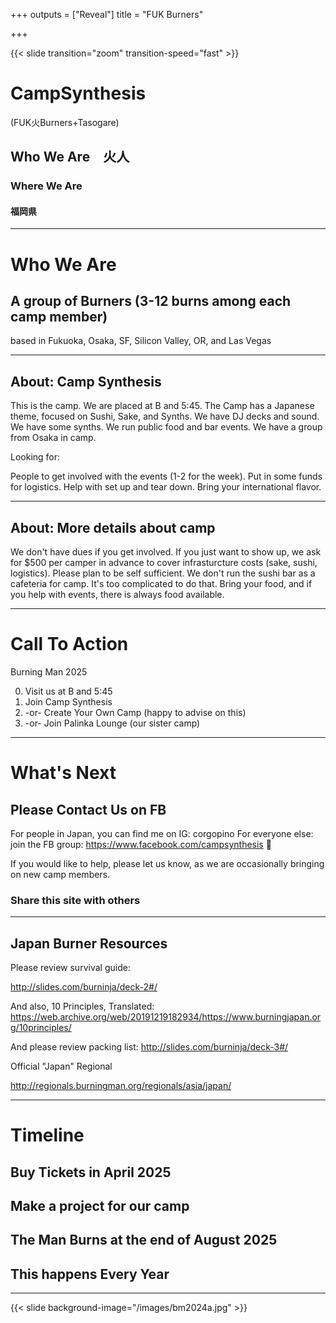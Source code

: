 +++
outputs = ["Reveal"]
title = "FUK Burners"

+++

{{< slide transition="zoom" transition-speed="fast" >}}
# CampSynthesis

(FUK火Burners+Tasogare)

## Who We Are　火人
### Where We Are
#### 福岡県

---

# Who We Are

## A group of Burners (3-12 burns among each camp member)

based in Fukuoka, Osaka, SF, Silicon Valley, OR, and Las Vegas




---

## About: Camp Synthesis

This is the camp.  We are placed at B and 5:45.  The Camp has a Japanese theme, focused on Sushi, Sake, and Synths.  We have DJ decks and sound.  We have some synths.  We run public food and bar events. We have a group from Osaka in camp.

Looking for:

People to get involved with the events (1-2 for the week).  Put in some funds for logistics.  Help with set up and tear down.  Bring your international flavor.

---

## About: More details about camp

We don't have dues if you get involved.  If you just want to show up, we ask for $500 per camper in advance to cover infrasturcture costs (sake, sushi, logistics).  Please plan to be self sufficient. We don't run the sushi bar as a cafeteria for camp.  It's too complicated to do that.  Bring your food, and if you help with events, there is always food available. 

---

# Call To Action

Burning Man 2025

0) Visit us at B and 5:45
1) Join Camp Synthesis
2) -or- Create Your Own Camp (happy to advise on this)
3) -or- Join Palinka Lounge (our sister camp)

---

# What's Next

## Please Contact Us on FB

For people in Japan, you can find me on IG: corgopino
For everyone else: join the FB group: https://www.facebook.com/campsynthesis  :monkey:

If you would like to help, please let us know, as we are occasionally bringing on new camp members.

### Share this site with others

---

## Japan Burner Resources

Please review survival guide:

http://slides.com/burninja/deck-2#/

And also, 10 Principles, Translated:
https://web.archive.org/web/20191219182934/https://www.burningjapan.org/10principles/

And please review packing list:
http://slides.com/burninja/deck-3#/

Official "Japan" Regional

http://regionals.burningman.org/regionals/asia/japan/

---

# Timeline

## Buy Tickets in April 2025

## Make a project for our camp

## The Man Burns at the end of August 2025

## This happens Every Year


---

<!-- Thankyou
ありがとうございました -->

{{< slide background-image="/images/bm2024a.jpg" >}}


